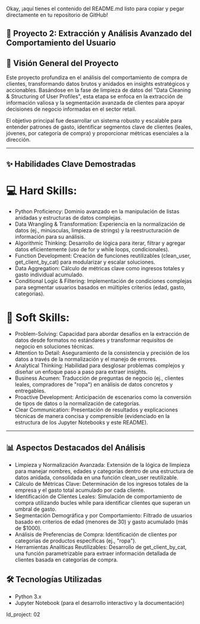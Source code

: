 Okay, ¡aquí tienes el contenido del README.md listo para copiar y pegar directamente en tu repositorio de GitHub!

## 🚀 Proyecto 2: Extracción y Análisis Avanzado del Comportamiento del Usuario

## 🎯 Visión General del Proyecto
Este proyecto profundiza en el análisis del comportamiento de compra de clientes, transformando datos brutos y anidados en insights estratégicos y accionables. Basándose en la fase de limpieza de datos del "Data Cleaning & Structuring of User Profiles", esta etapa se enfoca en la extracción de información valiosa y la segmentación avanzada de clientes para apoyar decisiones de negocio informadas en el sector retail.

El objetivo principal fue desarrollar un sistema robusto y escalable para entender patrones de gasto, identificar segmentos clave de clientes (leales, jóvenes, por categoría de compra) y proporcionar métricas esenciales a la dirección.

---

## ✨ Habilidades Clave Demostradas

# 💻 Hard Skills:
- Python Proficiency: Dominio avanzado en la manipulación de listas anidadas y estructuras de datos complejas.
- Data Wrangling & Transformation: Experiencia en la normalización de datos (ej., minúsculas, limpieza de strings) y la reestructuración de información para su análisis.
- Algorithmic Thinking: Desarrollo de lógica para iterar, filtrar y agregar datos eficientemente (uso de for y while loops, condicionales).
- Function Development: Creación de funciones reutilizables (clean_user, get_client_by_cat) para modularizar y escalar soluciones.
- Data Aggregation: Cálculo de métricas clave como ingresos totales y gasto individual acumulado.
- Conditional Logic & Filtering: Implementación de condiciones complejas para segmentar usuarios basados en múltiples criterios (edad, gasto, categorías).

# 🤝 Soft Skills:
- Problem-Solving: Capacidad para abordar desafíos en la extracción de datos desde formatos no estándares y transformar requisitos de negocio en soluciones técnicas.
- Attention to Detail: Aseguramiento de la consistencia y precisión de los datos a través de la normalización y el manejo de errores.
- Analytical Thinking: Habilidad para desglosar problemas complejos y diseñar un enfoque paso a paso para extraer insights.
- Business Acumen: Traducción de preguntas de negocio (ej., clientes leales, compradores de "ropa") en análisis de datos concretos y entregables.
- Proactive Development: Anticipación de escenarios como la conversión de tipos de datos o la normalización de categorías.
- Clear Communication: Presentación de resultados y explicaciones técnicas de manera concisa y comprensible (evidenciado en la estructura de los Jupyter Notebooks y este README).

---

## 📊 Aspectos Destacados del Análisis
- Limpieza y Normalización Avanzada: Extensión de la lógica de limpieza para manejar nombres, edades y categorías dentro de una estructura de datos anidada, consolidada en una función clean_user reutilizable.
- Cálculo de Métricas Clave: Determinación de los ingresos totales de la empresa y el gasto total acumulado por cada cliente.
- Identificación de Clientes Leales: Simulación de comportamiento de compra utilizando bucles while para identificar clientes que superan un umbral de gasto.
- Segmentación Demográfica y por Comportamiento: Filtrado de usuarios basado en criterios de edad (menores de 30) y gasto acumulado (más de $1000).
- Análisis de Preferencias de Compra: Identificación de clientes por categorías de productos específicas (ej., "ropa").
- Herramientas Analíticas Reutilizables: Desarrollo de get_client_by_cat, una función parametrizable para extraer información detallada de clientes basada en categorías de compra.

## 🛠️ Tecnologías Utilizadas
- Python 3.x
- Jupyter Notebook (para el desarrollo interactivo y la documentación)

Id_project: 02
